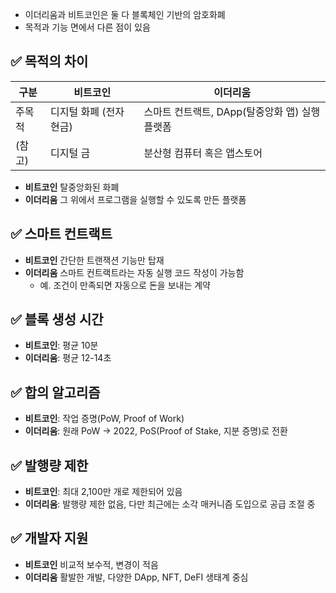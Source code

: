 - 이더리움과 비트코인은 둘 다 블록체인 기반의 암호화폐
- 목적과 기능 면에서 다른 점이 있음

## ✅ 목적의 차이

| 구분 | 비트코인 | 이더리움 |
|------|------|-----|
|주목적 | 디지털 화폐 (전자 현금) | 스마트 컨트랙트, DApp(탈중앙화 앱) 실행 플랫폼|
|(참고) | 디지털 금 | 분산형 컴퓨터 혹은 앱스토어 |

- **비트코인** 탈중앙화된 화폐
- **이더리움** 그 위에서 프로그램을 실행할 수 있도록 만든 플랫폼

## ✅ 스마트 컨트랙트
- **비트코인** 간단한 트랜잭션 기능만 탑재
- **이더리움** 스마트 컨트랙트라는 자동 실행 코드 작성이 가능함
    - 예. 조건이 만족되면 자동으로 돈을 보내는 계약

## ✅ 블록 생성 시간
- **비트코인**: 평균 10분
- **이더리움**: 평균 12-14초

## ✅ 합의 알고리즘
- **비트코인**: 작업 증명(PoW, Proof of Work)
- **이더리움**: 원래 PoW -> 2022, PoS(Proof of Stake, 지분 증명)로 전환

## ✅ 발행량 제한
- **비트코인**: 최대 2,100만 개로 제한되어 있음
- **이더리움**: 발행량 제한 없음, 다만 최근에는 소각 매커니즘 도입으로 공급 조절 중

## ✅ 개발자 지원
- **비트코인** 비교적 보수적, 변경이 적음
- **이더리움** 활발한 개발, 다양한 DApp, NFT, DeFI 생태계 중심
